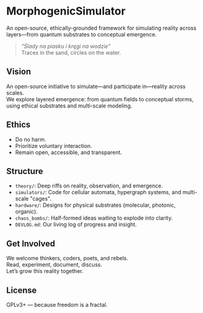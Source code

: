 # MorphogenicSimulator
An open-source, ethically-grounded framework for simulating reality across layers—from quantum substrates to conceptual emergence.

> *"Ślady na piasku i kręgi na wodzie"*  
> Traces in the sand, circles on the water.

## Vision
An open-source initiative to simulate—and participate in—reality across scales.  
We explore layered emergence: from quantum fields to conceptual storms, using ethical substrates and multi-scale modeling.

## Ethics
- Do no harm.
- Prioritize voluntary interaction.
- Remain open, accessible, and transparent.

## Structure
- `theory/`: Deep riffs on reality, observation, and emergence.
- `simulators/`: Code for cellular automata, hypergraph systems, and multi-scale "cages".
- `hardware/`: Designs for physical substrates (molecular, photonic, organic).
- `chaos_bombs/`: Half-formed ideas waiting to explode into clarity.
- `DEVLOG.md`: Our living log of progress and insight.

## Get Involved
We welcome thinkers, coders, poets, and rebels.  
Read, experiment, document, discuss.  
Let’s grow this reality together.

## License
GPLv3+ — because freedom is a fractal.
